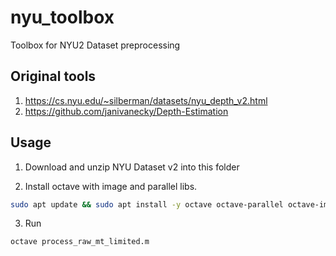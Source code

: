 # nyu_toolbox
Toolbox for NYU2 Dataset preprocessing
## Original tools 
1) https://cs.nyu.edu/~silberman/datasets/nyu_depth_v2.html
2) https://github.com/janivanecky/Depth-Estimation

## Usage 

1) Download and unzip NYU Dataset v2 into this folder

2) Install octave with image and parallel libs. 
```bash
sudo apt update && sudo apt install -y octave octave-parallel octave-image
```
3) Run 
```bash
octave process_raw_mt_limited.m
```
